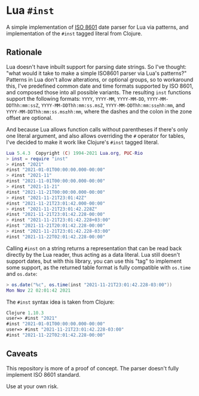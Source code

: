 # Lua `#inst`

A simple implementation of [ISO 8601](https://en.wikipedia.org/wiki/ISO_8601) date parser for Lua via patterns, and implementation of the `#inst` tagged literal from Clojure.

## Rationale

Lua doesn't have inbuilt support for parsing date strings.
So I've thought: "what would it take to make a simple ISO8601 parser via Lua's patterns?"
Patterns in Lua don't allow alterations, or optional groups, so to workaround this, I've predefined common date and time formats supported by ISO 8601, and composed those into all possible variants.
The resulting `inst` functions support the following formats: `YYYY`, `YYYY-MM`, `YYYY-MM-DD`, `YYYY-MM-DDThh:mm:ssZ`, `YYYY-MM-DDThh:mm:ss.msZ`, `YYYY-MM-DDThh:mm:ss±hh:mm`, and `YYYY-MM-DDThh:mm:ss.ms±hh:mm`, where the dashes and the colon in the zone offset are optional.

And because Lua allows function calls without parentheses if there's only one literal argument, and also allows overriding the `#` operator for tables, I've decided to make it work like Clojure's `#inst` tagged literal.

``` lua
Lua 5.4.3  Copyright (C) 1994-2021 Lua.org, PUC-Rio
> inst = require "inst"
> #inst "2021"
#inst "2021-01-01T00:00:00.000-00:00"
> #inst "2021-11"
#inst "2021-11-01T00:00:00.000-00:00"
> #inst "2021-11-21"
#inst "2021-11-21T00:00:00.000-00:00"
> #inst "2021-11-21T23:01:42Z"
#inst "2021-11-21T23:01:42.000-00:00"
> #inst "2021-11-21T23:01:42.228Z"
#inst "2021-11-21T23:01:42.228-00:00"
> #inst "2021-11-21T23:01:42.228+03:00"
#inst "2021-11-21T20:01:42.228-00:00"
> #inst "2021-11-21T23:01:42.228-03:00"
#inst "2021-11-22T02:01:42.228-00:00"
```

Calling `#inst` on a string returns a representation that can be read back directly by the Lua reader, thus acting as a data literal.
Lua still doesn't support dates, but with this library, you can use this "tag" to implement some support, as the returned table format is fully compatible with `os.time` and `os.date`:

``` lua
> os.date("%c", os.time(inst "2021-11-21T23:01:42.228-03:00"))
Mon Nov 22 02:01:42 2021
```

The `#inst` syntax idea is taken from Clojure:

``` clojure
Clojure 1.10.3
user=> #inst "2021"
#inst "2021-01-01T00:00:00.000-00:00"
user=> #inst "2021-11-21T23:01:42.228-03:00"
#inst "2021-11-22T02:01:42.228-00:00"
```

## Caveats

This repository is more of a proof of concept.
The parser doesn't fully implement ISO 8601 standard.

Use at your own risk.
